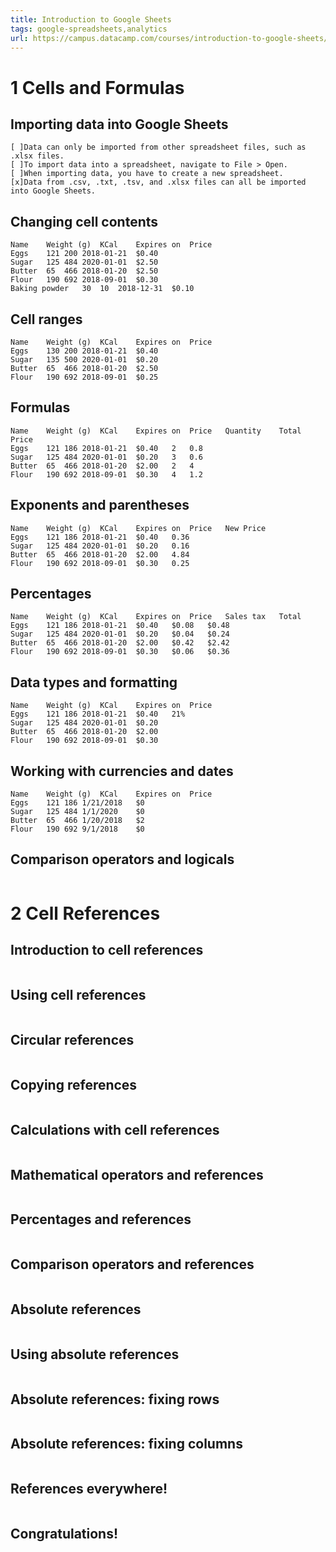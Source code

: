```yaml
---
title: Introduction to Google Sheets
tags: google-spreadsheets,analytics
url: https://campus.datacamp.com/courses/introduction-to-google-sheets/cells-and-formulas
---
```


# 1 Cells and Formulas
## Importing data into Google Sheets
```
[ ]Data can only be imported from other spreadsheet files, such as .xlsx files.
[ ]To import data into a spreadsheet, navigate to File > Open.
[ ]When importing data, you have to create a new spreadsheet.
[x]Data from .csv, .txt, .tsv, and .xlsx files can all be imported into Google Sheets.
```

## Changing cell contents
```
Name	Weight (g)	KCal	Expires on	Price
Eggs	121	200	2018-01-21	$0.40
Sugar	125	484	2020-01-01	$2.50
Butter	65	466	2018-01-20	$2.50
Flour	190	692	2018-09-01	$0.30
Baking powder	30	10	2018-12-31	$0.10
```

## Cell ranges
```
Name	Weight (g)	KCal	Expires on	Price
Eggs	130	200	2018-01-21	$0.40
Sugar	135	500	2020-01-01	$0.20
Butter	65	466	2018-01-20	$2.50
Flour	190	692	2018-09-01	$0.25
```

## Formulas
```
Name	Weight (g)	KCal	Expires on	Price	Quantity	Total Price
Eggs	121	186	2018-01-21	$0.40	2	0.8
Sugar	125	484	2020-01-01	$0.20	3	0.6
Butter	65	466	2018-01-20	$2.00	2	4
Flour	190	692	2018-09-01	$0.30	4	1.2
```

## Exponents and parentheses
```
Name	Weight (g)	KCal	Expires on	Price	New Price
Eggs	121	186	2018-01-21	$0.40	0.36
Sugar	125	484	2020-01-01	$0.20	0.16
Butter	65	466	2018-01-20	$2.00	4.84
Flour	190	692	2018-09-01	$0.30	0.25
```

## Percentages
```
Name	Weight (g)	KCal	Expires on	Price	Sales tax	Total
Eggs	121	186	2018-01-21	$0.40	$0.08	$0.48
Sugar	125	484	2020-01-01	$0.20	$0.04	$0.24
Butter	65	466	2018-01-20	$2.00	$0.42	$2.42
Flour	190	692	2018-09-01	$0.30	$0.06	$0.36
```

## Data types and formatting
```
Name	Weight (g)	KCal	Expires on	Price
Eggs	121	186	2018-01-21	$0.40	21%
Sugar	125	484	2020-01-01	$0.20
Butter	65	466	2018-01-20	$2.00
Flour	190	692	2018-09-01	$0.30
```

## Working with currencies and dates
```
Name	Weight (g)	KCal	Expires on	Price
Eggs	121	186	1/21/2018	$0
Sugar	125	484	1/1/2020	$0
Butter	65	466	1/20/2018	$2
Flour	190	692	9/1/2018	$0
```

## Comparison operators and logicals
```

```





# 2 Cell References
## Introduction to cell references
```

```

## Using cell references
```

```

## Circular references
```

```

## Copying references
```

```

## Calculations with cell references
```

```

## Mathematical operators and references
```

```

## Percentages and references
```

```

## Comparison operators and references
```

```

## Absolute references
```

```

## Using absolute references
```

```

## Absolute references: fixing rows
```

```

## Absolute references: fixing columns
```

```

## References everywhere!
```

```

## Congratulations!
```

```
